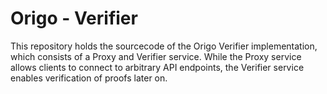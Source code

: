 # Origo - Verifier
This repository holds the sourcecode of the Origo Verifier implementation, which consists of a Proxy and Verifier service. While the Proxy service allows clients to connect to arbitrary API endpoints, the Verifier service enables verification of proofs later on.
